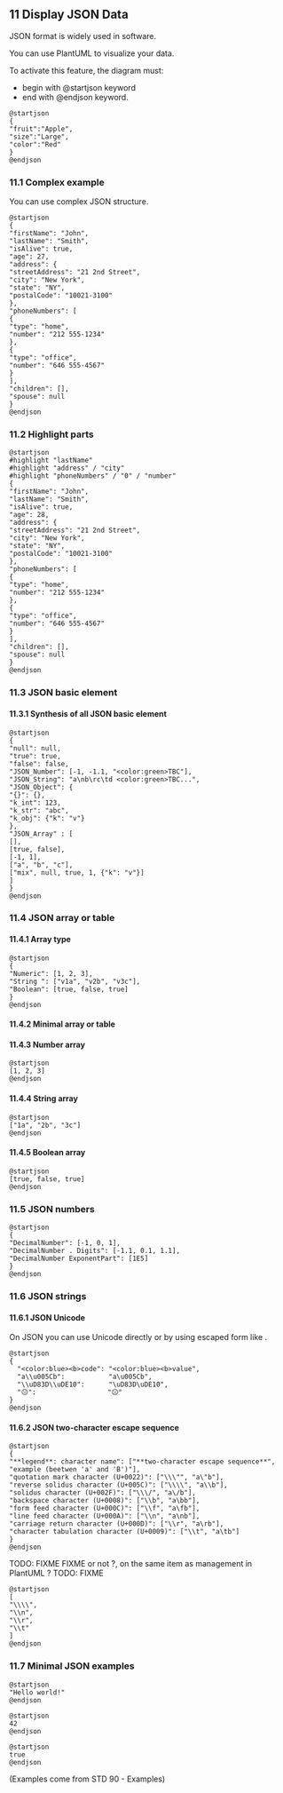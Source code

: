## 11 Display JSON Data

JSON format is widely used in software.

You can use PlantUML to visualize your data.

To activate this feature, the diagram must:
* begin with @startjson keyword
* end with @endjson keyword.

``` puml {hide=false}
@startjson
{
"fruit":"Apple",
"size":"Large",
"color":"Red"
}
@endjson
```

### 11.1 Complex example

You can use complex JSON structure.

``` puml {hide=false}
@startjson
{
"firstName": "John",
"lastName": "Smith",
"isAlive": true,
"age": 27,
"address": {
"streetAddress": "21 2nd Street",
"city": "New York",
"state": "NY",
"postalCode": "10021-3100"
},
"phoneNumbers": [
{
"type": "home",
"number": "212 555-1234"
},
{
"type": "office",
"number": "646 555-4567"
}
],
"children": [],
"spouse": null
}
@endjson
```

### 11.2 Highlight parts

``` puml {hide=false}
@startjson
#highlight "lastName"
#highlight "address" / "city"
#highlight "phoneNumbers" / "0" / "number"
{
"firstName": "John",
"lastName": "Smith",
"isAlive": true,
"age": 28,
"address": {
"streetAddress": "21 2nd Street",
"city": "New York",
"state": "NY",
"postalCode": "10021-3100"
},
"phoneNumbers": [
{
"type": "home",
"number": "212 555-1234"
},
{
"type": "office",
"number": "646 555-4567"
}
],
"children": [],
"spouse": null
}
@endjson
```

### 11.3 JSON basic element

#### 11.3.1 Synthesis of all JSON basic element

``` puml {hide=false}
@startjson
{
"null": null,
"true": true,
"false": false,
"JSON_Number": [-1, -1.1, "<color:green>TBC"],
"JSON_String": "a\nb\rc\td <color:green>TBC...",
"JSON_Object": {
"{}": {},
"k_int": 123,
"k_str": "abc",
"k_obj": {"k": "v"}
},
"JSON_Array" : [
[],
[true, false],
[-1, 1],
["a", "b", "c"],
["mix", null, true, 1, {"k": "v"}]
]
}
@endjson
```

### 11.4 JSON array or table

#### 11.4.1 Array type

``` puml {hide=false}
@startjson
{
"Numeric": [1, 2, 3],
"String ": ["v1a", "v2b", "v3c"],
"Boolean": [true, false, true]
}
@endjson
```

#### 11.4.2 Minimal array or table

#### 11.4.3 Number array

``` puml {hide=false}
@startjson
[1, 2, 3]
@endjson
```

#### 11.4.4 String array

``` puml {hide=false}
@startjson
["1a", "2b", "3c"]
@endjson
```

#### 11.4.5 Boolean array


``` puml {hide=false}
@startjson
[true, false, true]
@endjson
```

### 11.5 JSON numbers

``` puml {hide=false}
@startjson
{
"DecimalNumber": [-1, 0, 1],
"DecimalNumber . Digits": [-1.1, 0.1, 1.1],
"DecimalNumber ExponentPart": [1E5]
}
@endjson
```

### 11.6 JSON strings

#### 11.6.1 JSON Unicode

On JSON you can use Unicode directly or by using escaped form like .

``` puml {hide=false}
@startjson
{
  "<color:blue><b>code": "<color:blue><b>value",
  "a\\u005Cb":           "a\u005Cb",
  "\\uD83D\\uDE10":      "\uD83D\uDE10",
  "😐":                  "😐"
}
@endjson
```

#### 11.6.2 JSON two-character escape sequence

``` puml {hide=false}
@startjson
{
"**legend**: character name": ["**two-character escape sequence**", "example (beetwen 'a' and 'B')"],
"quotation mark character (U+0022)": ["\\\"", "a\"b"],
"reverse solidus character (U+005C)": ["\\\\", "a\\b"],
"solidus character (U+002F)": ["\\\/", "a\/b"],
"backspace character (U+0008)": ["\\b", "a\bb"],
"form feed character (U+000C)": ["\\f", "a\fb"],
"line feed character (U+000A)": ["\\n", "a\nb"],
"carriage return character (U+000D)": ["\\r", "a\rb"],
"character tabulation character (U+0009)": ["\\t", "a\tb"]
}
@endjson
```

TODO: FIXME FIXME or not ?, on the same item as management in PlantUML ? TODO: FIXME

``` puml {hide=false}
@startjson
[
"\\\\",
"\\n",
"\\r",
"\\t"
]
@endjson
```

### 11.7 Minimal JSON examples

``` puml {hide=false}
@startjson
"Hello world!"
@endjson
```

``` puml {hide=false}
@startjson
42
@endjson
```

``` puml {hide=false}
@startjson
true
@endjson
```

(Examples come from STD 90 - Examples)
